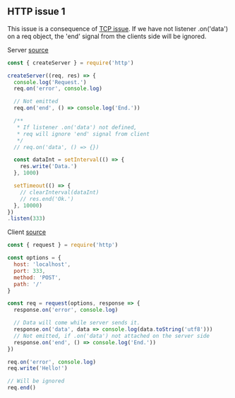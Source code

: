 ## HTTP issue 1

This issue is a consequence of <a href="https://github.com/didkovsky/onend/tree/main/tcp/README.md">TCP issue</a>. If we have not listener .on('data') on a req object, the 'end' signal from the clients side will be ignored.

Server <a href="https://github.com/didkovsky/onend/tree/main/http/server.js">source</a>
``` javascript
const { createServer } = require('http')

createServer((req, res) => {
  console.log('Request.')
  req.on('error', console.log)

  // Not emitted
  req.on('end', () => console.log('End.'))

  /**
   * If listener .on('data') not defined,
   * req will ignore 'end' signal from client
   */
  // req.on('data', () => {})

  const dataInt = setInterval(() => {
    res.write('Data.')
  }, 1000)

  setTimeout(() => { 
    // clearInterval(dataInt)
    // res.end('Ok.')
  }, 10000)
})
.listen(333)

```
Client <a href="https://github.com/didkovsky/onend/tree/main/http/client.js">source</a>
``` javascript
const { request } = require('http')

const options = {
  host: 'localhost',
  port: 333,
  method: 'POST',
  path: '/'
}

const req = request(options, response => {
  response.on('error', console.log)

  // Data will come while server sends it.
  response.on('data', data => console.log(data.toString('utf8')))
  // Not emitted, if .on('data') not attached on the server side
  response.on('end', () => console.log('End.'))
})

req.on('error', console.log)
req.write('Hello!')

// Will be ignored
req.end()

```
